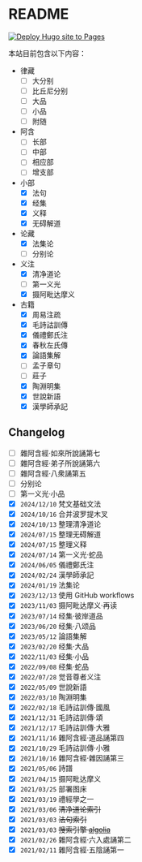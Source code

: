 # README

[![Deploy Hugo site to Pages](https://github.com/jhintr/jhintr.github.io/actions/workflows/hugo.yml/badge.svg)](https://github.com/jhintr/jhintr.github.io/actions/workflows/hugo.yml)

本站目前包含以下内容：

- 律藏
  - [ ] 大分别
  - [ ] 比丘尼分别
  - [ ] 大品
  - [ ] 小品
  - [ ] 附随
- 阿含
  - [ ] 长部
  - [ ] 中部
  - [ ] 相应部
  - [ ] 增支部
- 小部
  - [x] 法句
  - [x] 经集
  - [x] 义释
  - [x] 无碍解道
- 论藏
  - [x] 法集论
  - [ ] 分别论
- 义注
  - [x] 清净道论
  - [ ] 第一义光
  - [x] 摄阿毗达摩义
- 古籍
  - [x] 周易注疏
  - [x] 毛詩詁訓傳
  - [x] 儀禮鄭氏注
  - [x] 春秋左氏傳
  - [x] 論語集解
  - [ ] 孟子章句
  - [ ] 莊子
  - [x] 陶淵明集
  - [x] 世說新語
  - [x] 漢學師承記

## Changelog

- [ ] 雜阿含經·如來所說誦第七
- [ ] 雜阿含經·弟子所說誦第六
- [ ] 雜阿含經·八衆誦第五
- [ ] 分别论
- [ ] 第一义光·小品
- [x] `2024/12/10` 梵文基础文法
- [x] `2024/10/16` 合并波罗提木叉
- [x] `2024/10/13` 整理清净道论
- [x] `2024/07/15` 整理无碍解道
- [x] `2024/07/15` 整理义释
- [x] `2024/07/14` 第一义光·蛇品
- [x] `2024/06/05` 儀禮鄭氏注
- [x] `2024/02/24` 漢學師承記
- [x] `2024/01/19` 法集论
- [x] `2023/12/13` 使用 GitHub workflows
- [x] `2023/11/03` 摄阿毗达摩义·再读
- [x] `2023/07/14` 经集·彼岸道品
- [x] `2023/06/20` 经集·八颂品
- [x] `2023/05/12` 論語集解
- [x] `2023/02/20` 经集·大品
- [x] `2022/11/03` 经集·小品
- [x] `2022/09/08` 经集·蛇品
- [x] `2022/07/28` 觉音尊者义注
- [x] `2022/05/09` 世說新語
- [x] `2022/03/10` 陶淵明集
- [x] `2022/02/18` 毛詩詁訓傳·國風
- [x] `2021/12/31` 毛詩詁訓傳·頌
- [x] `2021/12/17` 毛詩詁訓傳·大雅
- [x] `2021/11/16` 雜阿含經·道品誦第四
- [x] `2021/10/29` 毛詩詁訓傳·小雅
- [x] `2021/10/16` 雜阿含經·雜因誦第三
- [x] `2021/05/06` 詩譜
- [x] `2021/04/15` 摄阿毗达摩义
- [x] `2021/03/25` 部署图床
- [x] `2021/03/19` 禮經學之一
- [x] `2021/03/06` ~~清净道论索引~~
- [x] `2021/03/03` ~~法句索引~~
- [x] `2021/03/03` ~~搜索引擎 [algolia](https://www.algolia.com/doc/)~~
- [x] `2021/02/26` 雜阿含經·六入處誦第二
- [x] `2021/02/11` 雜阿含經·五陰誦第一